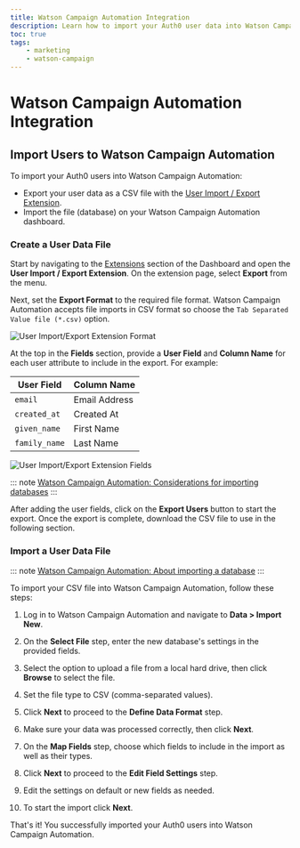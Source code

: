 ```yaml
---
title: Watson Campaign Automation Integration
description: Learn how to import your Auth0 user data into Watson Campaign Automation.
toc: true
tags:
    - marketing
    - watson-campaign
---
```


# Watson Campaign Automation Integration

## Import Users to Watson Campaign Automation

To import your Auth0 users into Watson Campaign Automation:

- Export your user data as a CSV file with the [User Import / Export Extension](/extensions/user-import-export).
- Import the file (database) on your Watson Campaign Automation dashboard.

### Create a User Data File

Start by navigating to the [Extensions](${manage_url}/#/extensions) section of the Dashboard and open the **User Import / Export Extension**. On the extension page, select **Export** from the menu.

Next, set the **Export Format** to the required file format. Watson Campaign Automation accepts file imports in CSV format so choose the `Tab Separated Value file (*.csv)` option.

![User Import/Export Extension Format](/media/articles/integrations/marketing/import-export-set-format.png)

At the top in the **Fields** section, provide a **User Field** and **Column Name** for each user attribute to include in the export. For example:

User Field | Column Name
-----------|------------
`email` | Email Address
`created_at` | Created At
`given_name` | First Name
`family_name` | Last Name

![User Import/Export Extension Fields](/media/articles/integrations/marketing/import-export-fields.png)

::: note
[Watson Campaign Automation: Considerations for importing databases](https://www.ibm.com/support/knowledgecenter/en/SSWU4L/Data/imc_Data/import_details.html)
:::

After adding the user fields, click on the **Export Users** button to start the export. Once the export is complete, download the CSV file to use in the following section.

### Import a User Data File

::: note
[Watson Campaign Automation: About importing a database](https://www.ibm.com/support/knowledgecenter/en/SSWU4L/Data/imc_Data/Import_a_Database.html)
:::

To import your CSV file into Watson Campaign Automation, follow these steps:

1. Log in to Watson Campaign Automation and navigate to **Data > Import New**.

2. On the **Select File** step, enter the new database's settings in the provided fields.

3. Select the option to upload a file from a local hard drive, then click **Browse** to select the file.

4. Set the file type to CSV (comma-separated values).

5. Click **Next** to proceed to the **Define Data Format** step.

6. Make sure your data was processed correctly, then click **Next**.

7. On the **Map Fields** step, choose which fields to include in the import as well as their types.

8. Click **Next** to proceed to the **Edit Field Settings** step.

9. Edit the settings on default or new fields as needed.

10. To start the import click **Next**.

That's it! You successfully imported your Auth0 users into Watson Campaign Automation.